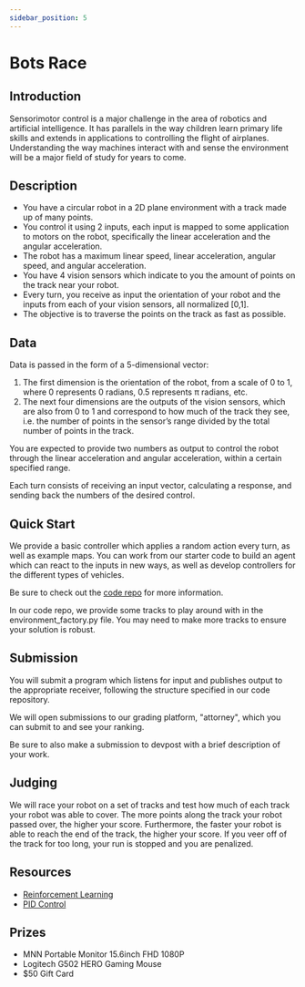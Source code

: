 ```yaml
---
sidebar_position: 5
---
```

# Bots Race

## Introduction

Sensorimotor control is a major challenge in the area of robotics and artificial intelligence. It has parallels in the way children learn primary life skills and extends in applications to controlling the flight of airplanes. Understanding the way machines interact with and sense the environment will be a major field of study for years to come.

## Description

- You have a circular robot in a 2D plane environment with a track made up of many points.
- You control it using 2 inputs, each input is mapped to some application to motors on the robot, specifically the linear acceleration and the angular acceleration.
- The robot has a maximum linear speed, linear acceleration, angular speed, and angular acceleration.
- You have 4 vision sensors which indicate to you the amount of points on the track near your robot.
- Every turn, you receive as input the orientation of your robot and the inputs from each of your vision sensors, all normalized [0,1].
- The objective is to traverse the points on the track as fast as possible.

## Data

Data is passed in the form of a 5-dimensional vector:
1. The first dimension is the orientation of the robot, from a scale of 0 to 1, where 0 represents 0 radians, 0.5 represents π radians, etc.
2. The next four dimensions are the outputs of the vision sensors, which are also from 0 to 1 and correspond to how much of the track they see, i.e. the number of points in the sensor’s range divided by the total number of points in the track.

You are expected to provide two numbers as output to control the robot through the linear acceleration and angular acceleration, within a certain specified range.

Each turn consists of receiving an input vector, calculating a response, and sending back the numbers of the desired control.

## Quick Start

We provide a basic controller which applies a random action every turn, as well as example maps. You can work from our starter code to build an agent which can react to the inputs in new ways, as well as develop controllers for the different types of vehicles.

Be sure to check out the [code repo](https://drive.google.com/file/d/1pGS2YFI-P9238jiK4RM_mDmJPuDAi4pl/view?usp=sharing) for more information.

In our code repo, we provide some tracks to play around with in the environment_factory.py file. You may need to make more tracks to ensure your solution is robust.

## Submission

You will submit a program which listens for input and publishes output to the appropriate receiver, following the structure specified in our code repository.

We will open submissions to our grading platform, "attorney", which you can submit to and see your ranking.

Be sure to also make a submission to devpost with a brief description of your work.

## Judging

We will race your robot on a set of tracks and test how much of each track your robot was able to cover. The more points along the track your robot passed over, the higher your score. Furthermore, the faster your robot is able to reach the end of the track, the higher your score. If you veer off of the track for too long, your run is stopped and you are penalized.

## Resources

- [Reinforcement Learning](https://openai.com/research/openai-gym-beta)
- [PID Control](https://pidexplained.com/pid-controller-explained/)

## Prizes

- MNN Portable Monitor 15.6inch FHD 1080P
- Logitech G502 HERO Gaming Mouse
- $50 Gift Card